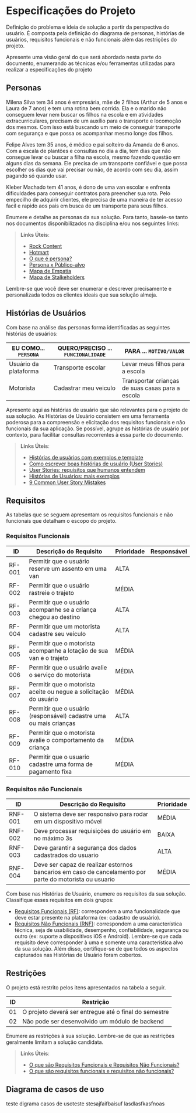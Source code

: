 # Especificações do Projeto

Definição do problema e ideia de solução a partir da perspectiva do usuário. É composta pela definição do  diagrama de personas, histórias de usuários, requisitos funcionais e não funcionais além das restrições do projeto.

Apresente uma visão geral do que será abordado nesta parte do documento, enumerando as técnicas e/ou ferramentas utilizadas para realizar a especificações do projeto

## Personas

Milena Silva tem 34 anos é empresária, mãe de 2 filhos (Arthur de 5 anos e Laura de 7 anos) e tem uma rotina bem corrida. Ela e o marido não conseguem levar nem buscar os filhos na escola e em atividades extracurriculares, precisam de um auxílio para o transporte e locomoção dos mesmos. Com isso está buscando um meio de conseguir transporte com segurança e que possa os acompanhar mesmo longe dos filhos. 

Felipe Alves tem 35 anos, é médico e pai solteiro da Amanda de 6 anos. Com a escala de plantões e consultas no dia a dia, tem dias que não consegue levar ou buscar a filha na escola, mesmo fazendo questão em alguns dias da semana. Ele precisa de um transporte confiável e que possa escolher os dias que vai precisar ou não, de acordo com seu dia, assim pagando só quando usar.  

Kleber Machado tem 41 anos, é dono de uma van escolar e enfrenta dificuldades para conseguir contratos para preencher sua rota. Pelo empecilho de adquirir clientes, ele precisa de uma maneira de ter acesso facil e rapido aos pais em busca de um transporte para seus filhos.

Enumere e detalhe as personas da sua solução. Para tanto, baseie-se tanto nos documentos disponibilizados na disciplina e/ou nos seguintes links:

> **Links Úteis**:
> - [Rock Content](https://rockcontent.com/blog/personas/)
> - [Hotmart](https://blog.hotmart.com/pt-br/como-criar-persona-negocio/)
> - [O que é persona?](https://resultadosdigitais.com.br/blog/persona-o-que-e/)
> - [Persona x Público-alvo](https://flammo.com.br/blog/persona-e-publico-alvo-qual-a-diferenca/)
> - [Mapa de Empatia](https://resultadosdigitais.com.br/blog/mapa-da-empatia/)
> - [Mapa de Stalkeholders](https://www.racecomunicacao.com.br/blog/como-fazer-o-mapeamento-de-stakeholders/)
>
Lembre-se que você deve ser enumerar e descrever precisamente e personalizada todos os clientes ideais que sua solução almeja.

## Histórias de Usuários

Com base na análise das personas forma identificadas as seguintes histórias de usuários:

|EU COMO... `PERSONA`| QUERO/PRECISO ... `FUNCIONALIDADE` |PARA ... `MOTIVO/VALOR`                 |
|--------------------|------------------------------------|----------------------------------------|
|Usuário da plataforma  | Transporte escolar           | Levar meus filhos para a escola               |
|Motorista       | Cadastrar meu veiculo                 | Transportar crianças de suas casas para a escola |

Apresente aqui as histórias de usuário que são relevantes para o projeto de sua solução. As Histórias de Usuário consistem em uma ferramenta poderosa para a compreensão e elicitação dos requisitos funcionais e não funcionais da sua aplicação. Se possível, agrupe as histórias de usuário por contexto, para facilitar consultas recorrentes à essa parte do documento.

> **Links Úteis**:
> - [Histórias de usuários com exemplos e template](https://www.atlassian.com/br/agile/project-management/user-stories)
> - [Como escrever boas histórias de usuário (User Stories)](https://medium.com/vertice/como-escrever-boas-users-stories-hist%C3%B3rias-de-usu%C3%A1rios-b29c75043fac)
> - [User Stories: requisitos que humanos entendem](https://www.luiztools.com.br/post/user-stories-descricao-de-requisitos-que-humanos-entendem/)
> - [Histórias de Usuários: mais exemplos](https://www.reqview.com/doc/user-stories-example.html)
> - [9 Common User Story Mistakes](https://airfocus.com/blog/user-story-mistakes/)

## Requisitos

As tabelas que se seguem apresentam os requisitos funcionais e não funcionais que detalham o escopo do projeto.

### Requisitos Funcionais

|ID    | Descrição do Requisito  | Prioridade | Responsável |
|------|-----------------------------------------|----| ----|
|RF-001| Permitir que o usuário reserve um assento em uma van | ALTA |  |
|RF-002| Permitir que o usuário rastreie o trajeto   | MÉDIA | |
|RF-003| Permitir que o usuário acompanhe se a criança chegou ao destino   | ALTA | |
|RF-004| Permitir que um motorista cadastre seu veículo   | ALTA | |
|RF-005| Permitir que o motorista acompanhe a lotação de sua van e o trajeto   | MÉDIA | |
|RF-006| Permitir que o usuário avalie o serviço do motorista   | MÉDIA | |
|RF-007|	Permitir que o motorista aceite ou negue a solicitação do usuário	| MÉDIA |	|
|RF-008|	Permitir que o usuário (responsável) cadastre uma ou mais crianças	| ALTA	| |
|RF-009| Permitir que o motorista avalie o comportamento da criança  | MÉDIA | |
|RF-010| Permitir que o usuario cadastre uma forma de pagamento fixa | MÉDIA | |


### Requisitos não Funcionais

|ID     | Descrição do Requisito  |Prioridade |
|-------|-------------------------|----|
|RNF-001| O sistema deve ser responsivo para rodar em um dispositivo móvel | MÉDIA | 
|RNF-002| Deve processar requisições do usuário em no máximo 3s |  BAIXA | 
|RNF-003| Deve garantir a segurança dos dados cadastrados do usuario |  ALTA |
|RNF-004| Deve ser capaz de realizar estornos bancarios em caso de cancelamento por parte do motorista ou usuario |  MÉDIA |

Com base nas Histórias de Usuário, enumere os requisitos da sua solução. Classifique esses requisitos em dois grupos:

- [Requisitos Funcionais
 (RF)](https://pt.wikipedia.org/wiki/Requisito_funcional):
 correspondem a uma funcionalidade que deve estar presente na
  plataforma (ex: cadastro de usuário).
- [Requisitos Não Funcionais
  (RNF)](https://pt.wikipedia.org/wiki/Requisito_n%C3%A3o_funcional):
  correspondem a uma característica técnica, seja de usabilidade,
  desempenho, confiabilidade, segurança ou outro (ex: suporte a
  dispositivos iOS e Android).
Lembre-se que cada requisito deve corresponder à uma e somente uma
característica alvo da sua solução. Além disso, certifique-se de que
todos os aspectos capturados nas Histórias de Usuário foram cobertos.

## Restrições

O projeto está restrito pelos itens apresentados na tabela a seguir.

|ID| Restrição                                             |
|--|-------------------------------------------------------|
|01| O projeto deverá ser entregue até o final do semestre |
|02| Não pode ser desenvolvido um módulo de backend        |


Enumere as restrições à sua solução. Lembre-se de que as restrições geralmente limitam a solução candidata.

> **Links Úteis**:
> - [O que são Requisitos Funcionais e Requisitos Não Funcionais?](https://codificar.com.br/requisitos-funcionais-nao-funcionais/)
> - [O que são requisitos funcionais e requisitos não funcionais?](https://analisederequisitos.com.br/requisitos-funcionais-e-requisitos-nao-funcionais-o-que-sao/)


## Diagrama de casos de uso
teste digrama casos de usoteste stesajfaifbaisuf
lasdlasfkasfnoas

